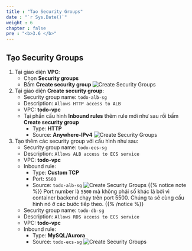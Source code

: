 ```yaml
---
title : "Tạo Security Groups"
date : "`r Sys.Date()`"
weight : 6
chapter : false
pre : "<b>3.6 </b>"
---
```

## Tạo Security Groups
1. Tại giao diện **VPC**:
    - Chọn **Security groups**
    - Bấm **Create security group**
    ![Create Security Groups](../../../images/3-networking-security/vpc_create_sg_1.png)
2. Tại giao diện **Create security group**:
    - Security group name: `todo-alb-sg`
    - Description: `Allows HTTP access to ALB`
    - VPC: **todo-vpc**
    - Tại phần cấu hình **Inbound rules** thêm rule mới như sau rồi bấm **Create security group**
      - Type: **HTTP**
      - Source: **Anywhere-IPv4**
    ![Create Security Groups](../../../images/3-networking-security/vpc_create_sg_2.png)
3. Tạo thêm các security group với cấu hình như sau:
    - Security group name: `todo-ecs-sg`
    - Description: `Allows ALB access to ECS service`
    - VPC: **todo-vpc**
    - Inbound rule: 
      - Type: **Custom TCP**
      - Port: `5500`
      - Source: `todo-alb-sg`
      ![Create Security Groups](../../../images/3-networking-security/vpc_create_sg_3.png)
{{% notice note %}}
Port number là `5500` mà không phải số khác là bởi vì container backend chạy trên port 5500. Chúng ta sẽ cùng cấu hình nó ở các bước tiếp theo.
{{% /notice %}}
    - Security group name: `todo-db-sg`
    - Description: `Allows RDS access to ECS service`
    - VPC: **todo-vpc**
    - Inbound rule: 
      - Type: **MySQL/Aurora**
      - Source: `todo-ecs-sg`
    ![Create Security Groups](../../../images/3-networking-security/vpc_create_sg_4.png)